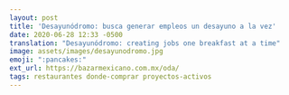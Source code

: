 ```yaml
---
layout: post
title: 'Desayunódromo: busca generar empleos un desayuno a la vez'
date: 2020-06-28 12:33 -0500
translation: "Desayunódromo: creating jobs one breakfast at a time"
image: assets/images/desayunodromo.jpg
emoji: ":pancakes:"
ext_url: https://bazarmexicano.com.mx/oda/
tags: restaurantes donde-comprar proyectos-activos
---
```

